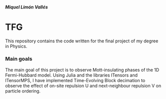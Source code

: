 ##### Miquel Limón Vallés
# TFG

This repository contains the code written for the final project of my degree in Physics.

### Main goals
The main goal of this project is to observe Mott-insulating phases of the 1D Fermi-Hubbard model. Using Julia and the libraries ITensors and ITensorMPS, I have implemented Time-Evolving Block decimation to observe the effect of on-site repulsion U and next-neighbour repulsion V on particle ordering.
